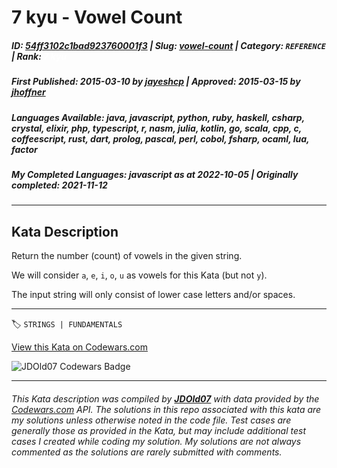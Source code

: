 # 7 kyu - Vowel Count

##### **ID**: [54ff3102c1bad923760001f3](https://www.codewars.com/kata/54ff3102c1bad923760001f3) | **Slug**: [vowel-count](https://www.codewars.com/kata/54ff3102c1bad923760001f3) | **Category**: `REFERENCE` | **Rank**: <span style="color:white">7 kyu</span>

##### **First Published**: 2015-03-10 ***by*** [jayeshcp](https://www.codewars.com/users/jayeshcp) | **Approved**: 2015-03-15 ***by*** [jhoffner](https://www.codewars.com/users/jhoffner)

##### **Languages Available**: java, javascript, python, ruby, haskell, csharp, crystal, elixir, php, typescript, r, nasm, julia, kotlin, go, scala, cpp, c, coffeescript, rust, dart, prolog, pascal, perl, cobol, fsharp, ocaml, lua, factor

##### **My Completed Languages**: javascript ***as at*** 2022-10-05 | **Originally completed**: 2021-11-12

---

## Kata Description


Return the number (count) of vowels in the given string. 



We will consider `a`, `e`, `i`, `o`, `u` as vowels for this Kata (but not `y`).



The input string will only consist of lower case letters and/or spaces.



---


🏷 `STRINGS | FUNDAMENTALS`


[View this Kata on Codewars.com](https://www.codewars.com/kata/54ff3102c1bad923760001f3)

![](https://www.codewars.com/users/jdold07/badges/large "JDOld07 Codewars Badge")

---

###### *This Kata description was compiled by [**JDOld07**](https://tpstech.dev) with data provided by the [Codewars.com](https://www.codewars.com) API.  The solutions in this repo associated with this kata are my solutions unless otherwise noted in the code file.  Test cases are generally those as provided in the Kata, but may include additional test cases I created while coding my solution.  My solutions are not always commented as the solutions are rarely submitted with comments.*
